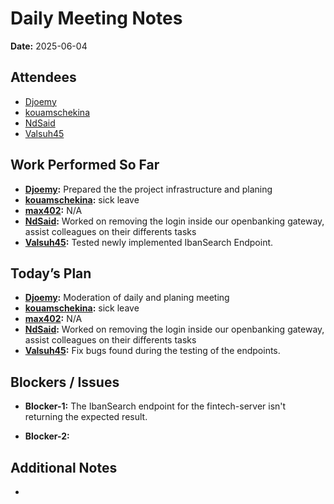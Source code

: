 # 
# # 
# Daily Meeting Notes

**Date:** 2025-06-04

## Attendees
- [Djoemy](https://github.com/Djoemy)
- [kouamschekina](https://github.com/kouamschekina)
- [NdSaid](https://github.com/NdSaid)
- [Valsuh45](https://github.com/Valsuh45)

## Work Performed So Far
- **[Djoemy](https://github.com/Djoemy):**   Prepared the the project infrastructure and planing
- **[kouamschekina](https://github.com/kouamschekina):** sick leave
- **[max402](https://github.com/max402):** N/A
- **[NdSaid](https://github.com/NdSaid):** Worked on removing the login inside our openbanking gateway, assist colleagues on their differents tasks
- **[Valsuh45](https://github.com/Valsuh45):** Tested newly implemented IbanSearch Endpoint.

## Today’s Plan
- **[Djoemy](https://github.com/Djoemy):** Moderation of daily and planing meeting
- **[kouamschekina](https://github.com/kouamschekina):** sick leave
- **[max402](https://github.com/max402):** N/A
- **[NdSaid](https://github.com/NdSaid):** Worked on removing the login inside our openbanking gateway, assist colleagues on their differents tasks
- **[Valsuh45](https://github.com/Valsuh45):** Fix bugs found during the testing of the endpoints.
## Blockers / Issues
- **Blocker-1:** The IbanSearch endpoint for the fintech-server isn't returning the expected result.

- **Blocker-2:** 

## Additional Notes
- 
